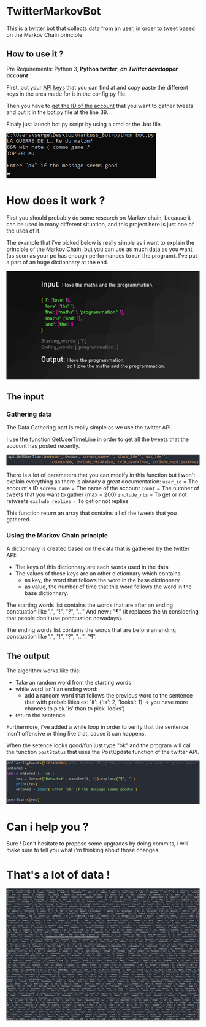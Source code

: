 # TwitterMarkovBot
This is a twitter bot that collects data from an user, in order to tweet based on the Markov Chain principle.

## How to use it ?

Pre Requirements: Python 3, **Python twitter**, ***an Twitter developper account***

First, put your [API keys](https://developer.twitter.com/en/apps/) that you can find at  and copy paste the different keys in the area made for it in the config.py file.

Then you have to [get the ID of the account](https://tweeterid.com/) that you want to gather tweets 
and put it in the bot.py file at the line 39.

Finaly just launch bot.py script by using a cmd or the .bat file.

![Screenshot](img/CommandExample.png)

# How does it work ?

First you should probably do some research on Markov chain, because it can be used in many different situation, and this project here is just one of the uses of it.

The example that i've picked below is really simple as i want to explain the principle of the Markov Chain, but you can use as much data as you want (as soon as your pc has enough performances to run the program). I've put a part of an huge dictionnary at the end.

![Screenshot](img/SimpleExplanation.png)

## The input

### Gathering data

The Data Gathering part is really simple as we use the twitter API.

I use the function GetUserTimeLine in order to get all the tweets that the account has posted recently.

![Screenshot](img/GatheringTweets.png)

There is a lot of parameters that you can modify in this function but i won't explain everything as there is already a great documentation: 
    `user_id` = The account's ID
    `screen_name` = The name of the account
    `count` = The number of tweets that you want to gather (max = 200)
    `include_rts` = To get or not retweets
    `exclude_replies` = To get or not replies 

This function return an array that contains all of the tweets that you gathered.

### Using the Markov Chain principle

A dictionnary is created based on the data that is gathered by the twitter API:
-   The keys of this dictionnary are each words used in the data
-   The values of these keys are an other dictionnary which contains:
    -   as key, the word that follows the word in the base dictionnary
    -   as value, the number of time that this word follows the word in the base dictionnary.

The starting words list contains the words that are after an ending ponctuation like ".", "!", "?", "..." And new : "¶" (it replaces the \n considering that people don't use ponctuation nowadays).

The ending words list contains the words that are before an ending ponctuation like ".", "!", "?", "...", "¶".

## The output

The algorithm works like this:
-   Take an random word from the starting words
-   while word isn't an ending word:
    -   add a random word that follows the previous word to the sentence (but with probabilities ex: 'it': {'is': 2, 'looks': 1} → you have more chances to pick 'is' than to pick 'looks')
-   return the sentence

Furthermore, i've added a while loop in order to verify that the sentence insn't offensive or thing like that, cause it can happens.

When the setence looks good/fun just type "ok" and the program will cal the function `postStatus` that uses the PostUpdate function of the twitter API.

![Screenshot](img/SendingPost.png)

# Can i help you ?

Sure ! Don't hesitate to propose some upgrades by doing commits, i will make sure to tell you what i'm thinking about those changes.

# That's a lot of data !

![Screenshot](img/ALotOfData.png)